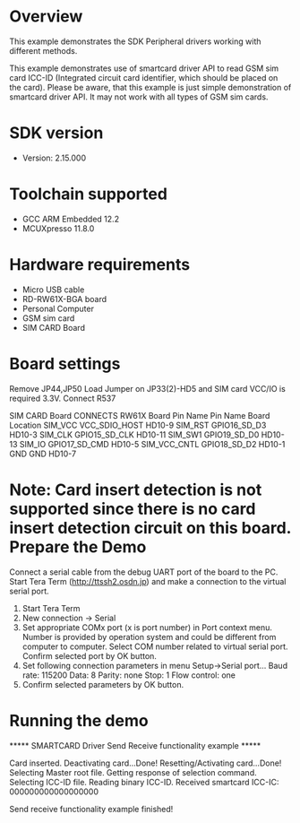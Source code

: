 Overview
========
This example demonstrates the SDK Peripheral drivers working with different methods.

This example demonstrates use of smartcard driver API to read GSM sim card ICC-ID (Integrated circuit card identifier,
which should be placed on the card). 
Please be aware, that this example is just simple demonstration of smartcard driver API. It may not work with all types
of GSM sim cards.


SDK version
===========
- Version: 2.15.000

Toolchain supported
===================
- GCC ARM Embedded  12.2
- MCUXpresso  11.8.0

Hardware requirements
=====================
- Micro USB cable
- RD-RW61X-BGA board
- Personal Computer
- GSM sim card
- SIM CARD Board

Board settings
==============
Remove JP44,JP50
Load Jumper on JP33(2)-HD5 and SIM card VCC/IO is required 3.3V.
Connect R537

SIM CARD Board CONNECTS RW61X Board
Pin Name                Pin Name           Board Location
SIM_VCC                 VCC_SDIO_HOST      HD10-9
SIM_RST                 GPIO16_SD_D3       HD10-3
SIM_CLK                 GPIO15_SD_CLK      HD10-11
SIM_SW1                 GPIO19_SD_D0       HD10-13
SIM_IO                  GPIO17_SD_CMD      HD10-5
SIM_VCC_CNTL            GPIO18_SD_D2       HD10-1
GND                     GND                HD10-7

Note:
Card insert detection is not supported since there is no card insert detection circuit on this board.
Prepare the Demo
================
Connect a serial cable from the debug UART port of the board to the PC. Start Tera Term
(http://ttssh2.osdn.jp) and make a connection to the virtual serial port.

1. Start Tera Term
2. New connection -> Serial
3. Set appropriate COMx port (x is port number) in Port context menu. Number is provided by operation
   system and could be different from computer to computer. Select COM number related to virtual
   serial port. Confirm selected port by OK button.
4. Set following connection parameters in menu Setup->Serial port...
        Baud rate:    115200
        Data:         8
        Parity:       none
        Stop:         1
        Flow control: one
5.  Confirm selected parameters by OK button.

Running the demo
================

***** SMARTCARD Driver Send Receive functionality example *****

Card inserted.
Deactivating card...Done!
Resetting/Activating card...Done!
Selecting Master root file.
Getting response of selection command.
Selecting ICC-ID file.
Reading binary ICC-ID.
Received smartcard ICC-IC: 000000000000000000

Send receive functionality example finished!
~~~~~~~~~~~~~~~~~~~~~
